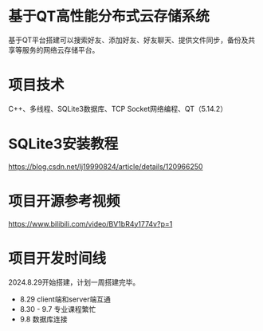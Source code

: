 # 基于QT高性能分布式云存储系统
基于QT平台搭建可以搜索好友、添加好友、好友聊天、提供文件同步，备份及共享等服务的网络云存储平台。

# 项目技术 
C++、多线程、SQLite3数据库、TCP Socket网络编程、QT（5.14.2）

# SQLite3安装教程
https://blog.csdn.net/lj19990824/article/details/120966250

# 项目开源参考视频
https://www.bilibili.com/video/BV1bR4y1774v?p=1

# 项目开发时间线
2024.8.29开始搭建，计划一周搭建完毕。

* 8.29 client端和server端互通
* 8.30 - 9.7 专业课程繁忙
* 9.8 数据库连接
